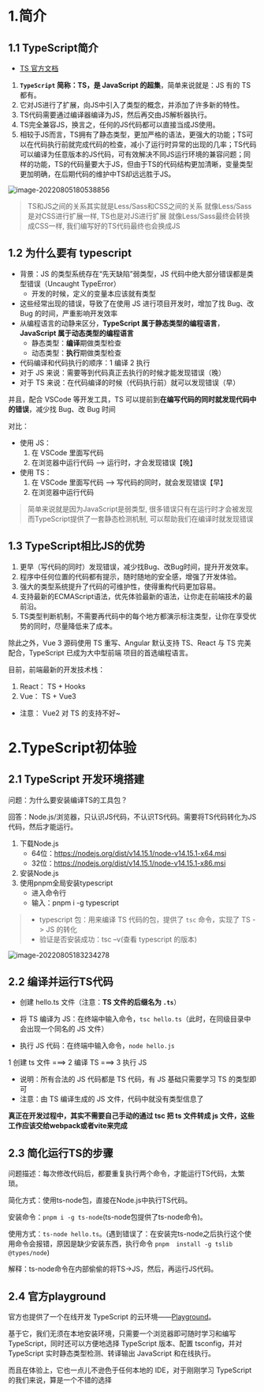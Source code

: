# 1.简介

## 1.1 TypeScript简介

- [TS 官方文档](https://link.juejin.cn/?target=https%3A%2F%2Fwww.typescriptlang.org%2F)

1. **`TypeScript` 简称：TS，是 JavaScript 的超集**，简单来说就是：JS 有的 TS 都有。
2. 它对JS进行了扩展，向JS中引入了类型的概念，并添加了许多新的特性。
3. TS代码需要通过编译器编译为JS，然后再交由JS解析器执行。
4. TS完全兼容JS，换言之，任何的JS代码都可以直接当成JS使用。
5. 相较于JS而言，TS拥有了静态类型，更加严格的语法，更强大的功能；TS可以在代码执行前就完成代码的检查，减小了运行时异常的出现的几率；TS代码可以编译为任意版本的JS代码，可有效解决不同JS运行环境的兼容问题；同样的功能，TS的代码量要大于JS，但由于TS的代码结构更加清晰，变量类型更加明确，在后期代码的维护中TS却远远胜于JS。

![image-20220805180538856](https://i0.hdslb.com/bfs/album/ba8bd25384d6530bff2acf5a425b6c529dd8f6b1.png)

> TS和JS之间的关系其实就是Less/Sass和CSS之间的关系
> 就像Less/Sass是对CSS进行扩展一样, TS也是对JS进行扩展
> 就像Less/Sass最终会转换成CSS一样, 我们编写好的TS代码最终也会换成JS

## 1.2 为什么要有 typescript

- 背景：JS 的类型系统存在“先天缺陷”弱类型，JS 代码中绝大部分错误都是类型错误（Uncaught TypeError）
  - 开发的时候，定义的变量本应该就有类型
- 这些经常出现的错误，导致了在使用 JS 进行项目开发时，增加了找 Bug、改 Bug 的时间，严重影响开发效率
- 从编程语言的动静来区分，**TypeScript 属于静态类型的编程语言**，**JavaScript 属于动态类型的编程语言**
  - 静态类型：**编译**期做类型检查
  - 动态类型：**执行**期做类型检查
- 代码编译和代码执行的顺序：1 编译 2 执行
- 对于 JS 来说：需要等到代码真正去执行的时候才能发现错误（晚）
- 对于 TS 来说：在代码编译的时候（代码执行前）就可以发现错误（早）

并且，配合 VSCode 等开发工具，TS 可以提前到**在编写代码的同时就发现代码中的错误**，减少找 Bug、改 Bug 时间

对比：

- 使用 JS：
  1. 在 VSCode 里面写代码
  2. 在浏览器中运行代码 --> 运行时，才会发现错误【晚】
- 使用 TS：
  1. 在 VSCode 里面写代码 --> 写代码的同时，就会发现错误【早】
  2. 在浏览器中运行代码

> 简单来说就是因为JavaScript是弱类型, 很多错误只有在运行时才会被发现
> 而TypeScript提供了一套静态检测机制, 可以帮助我们在编译时就发现错误

## 1.3 TypeScript相比JS的优势

1. 更早（写代码的同时）发现错误，减少找Bug、改Bug时间，提升开发效率。
2. 程序中任何位置的代码都有提示，随时随地的安全感，增强了开发体验。
3. 强大的类型系统提升了代码的可维护性，使得重构代码更加容易。
4. 支持最新的ECMAScript语法，优先体验最新的语法，让你走在前端技术的最前沿。
5. TS类型判断机制，不需要再代码中的每个地方都演示标注类型，让你在享受优势的同时，尽量降低来了成本。

除此之外，Vue 3 源码使用 TS 重写、Angular 默认支持 TS、React 与 TS 完美配合，TypeScript  已成为大中型前端 项目的首选编程语言。

目前，前端最新的开发技术栈：

1. React： TS + Hooks
2. Vue： TS + Vue3

- 注意： Vue2 对 TS 的支持不好~

# 2.TypeScript初体验

## 2.1 TypeScript 开发环境搭建

问题：为什么要安装编译TS的工具包？

回答：Node.js/浏览器，只认识JS代码，不认识TS代码。需要将TS代码转化为JS代码，然后才能运行。

1. 下载Node.js
   - 64位：https://nodejs.org/dist/v14.15.1/node-v14.15.1-x64.msi
   - 32位：https://nodejs.org/dist/v14.15.1/node-v14.15.1-x86.msi
2. 安装Node.js
3. 使用pnpm全局安装typescript
   - 进入命令行
   - 输入：pnpm i -g typescript

> - typescript 包：用来编译 TS 代码的包，提供了 `tsc` 命令，实现了 TS -> JS 的转化
> - 验证是否安装成功：tsc –v(查看 typescript 的版本)

![image-20220805183234278](https://i0.hdslb.com/bfs/album/ee182b1c607104b3bf9d296af15389c0b49b14fd.png)

## 2.2 编译并运行TS代码

- 创建 hello.ts 文件（注意：**TS 文件的后缀名为 `.ts`**）

- 将 TS 编译为 JS：在终端中输入命令，`tsc hello.ts`（此时，在同级目录中会出现一个同名的 JS 文件）
- 执行 JS 代码：在终端中输入命令，`node hello.js`

1 创建 ts 文件  ===>  2 编译 TS  ===>  3 执行 JS

- 说明：所有合法的 JS 代码都是 TS 代码，有 JS 基础只需要学习 TS 的类型即可
- 注意：由 TS 编译生成的 JS 文件，代码中就没有类型信息了

**真正在开发过程中，其实不需要自己手动的通过 tsc 把 ts 文件转成 js 文件，这些工作应该交给webpack或者vite来完成**

## 2.3 简化运行TS的步骤

问题描述：每次修改代码后，都要重复执行两个命令，才能运行TS代码，太繁琐。

简化方式：使用ts-node包，直接在Node.js中执行TS代码。

安装命令：`pnpm i -g ts-node`(ts-node包提供了ts-node命令)。

使用方式：`ts-node hello.ts`。(遇到错误了：在安装完ts-node之后执行这个使用命令会报错，原因是缺少安装东西，执行命令 `pnpm  install -g tslib @types/node`)

解释：ts-node命令在内部偷偷的将TS->JS，然后，再运行JS代码。

## 2.4 官方playground

官方也提供了一个在线开发 TypeScript 的云环境——[Playground](https://link.juejin.cn?target=https%3A%2F%2Fwww.typescriptlang.org%2Fzh%2Fplay)。

基于它，我们无须在本地安装环境，只需要一个浏览器即可随时学习和编写 TypeScript，同时还可以方便地选择 TypeScript 版本、配置 tsconfig，并对 TypeScript 实时静态类型检测、转译输出 JavaScript 和在线执行。

而且在体验上，它也一点儿不逊色于任何本地的 IDE，对于刚刚学习 TypeScript 的我们来说，算是一个不错的选择

